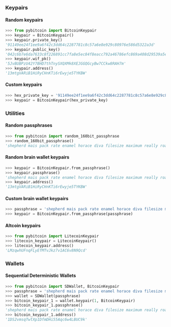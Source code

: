 ### Keypairs

#### Random keypairs

```python
>>> from pybitcoin import BitcoinKeypair
>>> keypair = BitcoinKeypair()
>>> keypair.private_key()
'91149ee24f1ee9a6f42c3dd64c2287781c8c57a6e8e929c80976e586d5322a3d'
>>> keypair.public_key()
'042c6b7e6da7633c8f226891cc7fa8e5ec84f8eacc792a46786efc869a408d29539a5e6f8de3f71c0014e8ea71691c7b41f45c083a074fef7ab5c321753ba2b3fe'
>>> keypair.wif_pk()
'5JvBUBPzU42Y7BHD7thTnySXQXMk8XEJGGQGcyBw7CCkw8RAH7m'
>>> keypair.address()
'13mtgVARiB1HiRyCHnKTi6rEwyje5TYKBW'
```

#### Custom keypairs

```python
>>> hex_private_key = '91149ee24f1ee9a6f42c3dd64c2287781c8c57a6e8e929c80976e586d5322a3d'
>>> keypair = BitcoinKeypair(hex_private_key)
```

### Utilities

#### Random passphrases

```python
>>> from pybitcoin import random_160bit_passphrase
>>> random_160bit_passphrase()
'shepherd mais pack rate enamel horace diva filesize maximum really roar mall'
```

#### Random brain wallet keypairs

```python
>>> keypair = BitcoinKeypair.from_passphrase()
>>> keypair.passphrase()
'shepherd mais pack rate enamel horace diva filesize maximum really roar mall'
>>> keypair.address()
'13mtgVARiB1HiRyCHnKTi6rEwyje5TYKBW'
```

#### Custom brain wallet keypairs

```python
>>> passphrase = 'shepherd mais pack rate enamel horace diva filesize maximum really roar mall'
>>> keypair = BitcoinKeypair.from_passphrase(passphrase)
```

#### Altcoin keypairs

```python
>>> from pybitcoin import LitecoinKeypair
>>> litecoin_keypair = LitecoinKeypair()
>>> litecoin_keypair.address()
'LMzqwhUFnqFLyEfMTvJkz7v1AC6v8N9Qcd'
```

### Wallets

#### Sequential Deterministic Wallets

```python
>>> from pybitcoin import SDWallet, BitcoinKeypair
>>> passphrase = 'shepherd mais pack rate enamel horace diva filesize maximum really roar mall'
>>> wallet = SDWallet(passphrase)
>>> bitcoin_keypair_1 = wallet.keypair(1, BitcoinKeypair)
>>> bitcoin_keypair_1.passphrase()
'shepherd mais pack rate enamel horace diva filesize maximum really roar mall bitcoin1'
>>> bitcoin_keypair_1.address()
'1DS2vmsqTwtXp1DfmDHi55Aqc6w4LBUC9k'
```